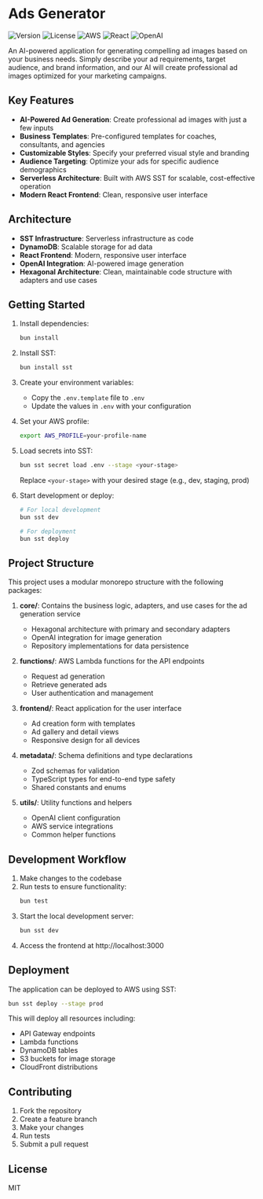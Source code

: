 # Ads Generator

![Version](https://img.shields.io/badge/version-1.0.0-blue)
![License](https://img.shields.io/badge/license-MIT-green)
![AWS](https://img.shields.io/badge/AWS-SST-orange)
![React](https://img.shields.io/badge/React-Frontend-blue)
![OpenAI](https://img.shields.io/badge/OpenAI-Powered-brightgreen)

An AI-powered application for generating compelling ad images based on your business needs. Simply describe your ad requirements, target audience, and brand information, and our AI will create professional ad images optimized for your marketing campaigns.

## Key Features

- **AI-Powered Ad Generation**: Create professional ad images with just a few inputs
- **Business Templates**: Pre-configured templates for coaches, consultants, and agencies
- **Customizable Styles**: Specify your preferred visual style and branding
- **Audience Targeting**: Optimize your ads for specific audience demographics
- **Serverless Architecture**: Built with AWS SST for scalable, cost-effective operation
- **Modern React Frontend**: Clean, responsive user interface

## Architecture

- **SST Infrastructure**: Serverless infrastructure as code
- **DynamoDB**: Scalable storage for ad data
- **React Frontend**: Modern, responsive user interface
- **OpenAI Integration**: AI-powered image generation
- **Hexagonal Architecture**: Clean, maintainable code structure with adapters and use cases

## Getting Started

1. Install dependencies:
   ```bash
   bun install
   ```

2. Install SST:
   ```bash
   bun install sst
   ```

3. Create your environment variables:
   - Copy the `.env.template` file to `.env`
   - Update the values in `.env` with your configuration

4. Set your AWS profile:
   ```bash
   export AWS_PROFILE=your-profile-name
   ```

5. Load secrets into SST:
   ```bash
   bun sst secret load .env --stage <your-stage>
   ```
   Replace `<your-stage>` with your desired stage (e.g., dev, staging, prod)

6. Start development or deploy:
   ```bash
   # For local development
   bun sst dev

   # For deployment
   bun sst deploy
   ```

## Project Structure

This project uses a modular monorepo structure with the following packages:

1. **core/**: Contains the business logic, adapters, and use cases for the ad generation service
   - Hexagonal architecture with primary and secondary adapters
   - OpenAI integration for image generation
   - Repository implementations for data persistence

2. **functions/**: AWS Lambda functions for the API endpoints
   - Request ad generation
   - Retrieve generated ads
   - User authentication and management

3. **frontend/**: React application for the user interface
   - Ad creation form with templates
   - Ad gallery and detail views
   - Responsive design for all devices

4. **metadata/**: Schema definitions and type declarations
   - Zod schemas for validation
   - TypeScript types for end-to-end type safety
   - Shared constants and enums

5. **utils/**: Utility functions and helpers
   - OpenAI client configuration
   - AWS service integrations
   - Common helper functions

## Development Workflow

1. Make changes to the codebase
2. Run tests to ensure functionality:
   ```bash
   bun test
   ```
3. Start the local development server:
   ```bash
   bun sst dev
   ```
4. Access the frontend at http://localhost:3000

## Deployment

The application can be deployed to AWS using SST:

```bash
bun sst deploy --stage prod
```

This will deploy all resources including:
- API Gateway endpoints
- Lambda functions
- DynamoDB tables
- S3 buckets for image storage
- CloudFront distributions

## Contributing

1. Fork the repository
2. Create a feature branch
3. Make your changes
4. Run tests
5. Submit a pull request

## License

MIT

